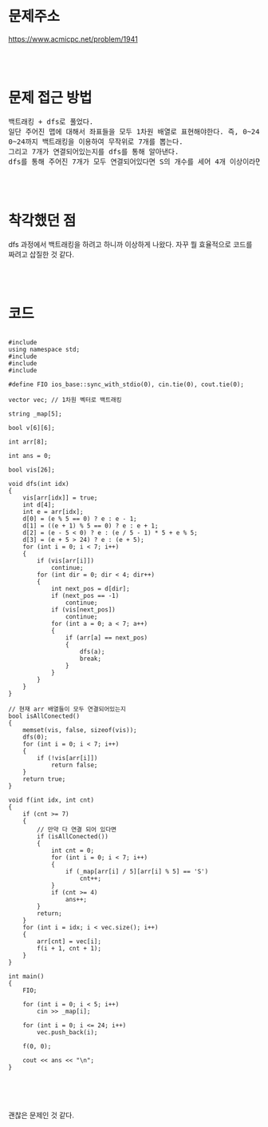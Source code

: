 # 문제주소
https://www.acmicpc.net/problem/1941


<br><br>
# 문제 접근 방법
<pre>
백트래킹 + dfs로 풀었다.
일단 주어진 맵에 대해서 좌표들을 모두 1차원 배열로 표현해야한다. 즉, 0~24 까지 y -> i / 5, x -> i % 5이다.
0~24까지 백트래킹을 이용하여 무작위로 7개를 뽑는다.
그리고 7개가 연결되어있는지를 dfs를 통해 알아낸다.
dfs를 통해 주어진 7개가 모두 연결되어있다면 S의 개수를 세어 4개 이상이라면 ans++을 해준다.
</pre>

<br><br>
# 착각했던 점
<p>
dfs 과정에서 백트래킹을 하려고 하니까 이상하게 나왔다. 자꾸 뭘 효율적으로 코드를 짜려고 삽질한 것 같다.
</p>
<br><br>


# 코드
<pre>
<code>
#include <iostream>
using namespace std;
#include <vector>
#include <algorithm>
#include <string.h>

#define FIO ios_base::sync_with_stdio(0), cin.tie(0), cout.tie(0);

vector<int> vec; // 1차원 벡터로 백트래킹

string _map[5];

bool v[6][6];

int arr[8];

int ans = 0;

bool vis[26];

void dfs(int idx)
{
    vis[arr[idx]] = true;
    int d[4];
    int e = arr[idx];
    d[0] = (e % 5 == 0) ? e : e - 1;
    d[1] = ((e + 1) % 5 == 0) ? e : e + 1;
    d[2] = (e - 5 < 0) ? e : (e / 5 - 1) * 5 + e % 5;
    d[3] = (e + 5 > 24) ? e : (e + 5);
    for (int i = 0; i < 7; i++)
    {
        if (vis[arr[i]])
            continue;
        for (int dir = 0; dir < 4; dir++)
        {
            int next_pos = d[dir];
            if (next_pos == -1)
                continue;
            if (vis[next_pos])
                continue;
            for (int a = 0; a < 7; a++)
            {
                if (arr[a] == next_pos)
                {
                    dfs(a);
                    break;
                }
            }
        }
    }
}

// 현재 arr 배열들이 모두 연결되어있는지
bool isAllConected()
{
    memset(vis, false, sizeof(vis));
    dfs(0);
    for (int i = 0; i < 7; i++)
    {
        if (!vis[arr[i]])
            return false;
    }
    return true;
}

void f(int idx, int cnt)
{
    if (cnt >= 7)
    {
        // 만약 다 연결 되어 있다면
        if (isAllConected())
        {
            int cnt = 0;
            for (int i = 0; i < 7; i++)
            {
                if (_map[arr[i] / 5][arr[i] % 5] == 'S')
                    cnt++;
            }
            if (cnt >= 4)
                ans++;
        }
        return;
    }
    for (int i = idx; i < vec.size(); i++)
    {
        arr[cnt] = vec[i];
        f(i + 1, cnt + 1);
    }
}

int main()
{
    FIO;

    for (int i = 0; i < 5; i++)
        cin >> _map[i];

    for (int i = 0; i <= 24; i++)
        vec.push_back(i);

    f(0, 0);

    cout << ans << "\n";
}
</code>
</pre>

<br><br>
<p>
괜찮은 문제인 것 같다.
</p>